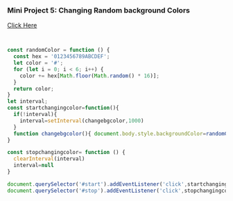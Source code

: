 ### Mini Project 5: Changing Random background Colors
[Click Here](https://stackblitz.com/edit/dom-project-chaiaurcode?file=index.html)

```JavaScript


const randomColor = function () {
  const hex = '0123456789ABCDEF';
  let color = '#';
  for (let i = 0; i < 6; i++) {
    color += hex[Math.floor(Math.random() * 16)];
  }
  return color;
}
let interval;
const startchangingcolor=function(){
  if(!interval){
    interval=setInterval(changebgcolor,1000)
  }
  function changebgcolor(){ document.body.style.backgroundColor=randomColor()}
}

const stopchangingcolor= function () {
  clearInterval(interval)
  interval=null
}

document.querySelector('#start').addEventListener('click',startchangingcolor)
document.querySelector('#stop').addEventListener('click',stopchangingcolor)
















`````````